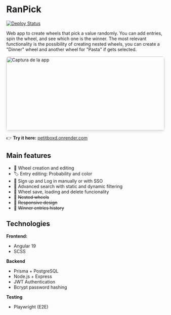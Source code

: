 # RanPick
 
[![Deploy Status](https://img.shields.io/badge/deployed%20on-Render-black?style=flat&logo=render)](https://ranpick.onrender.com/)

Web app to create wheels that pick a value randomly. You can add entries, spin the wheel, and see which one is the winner.
The most relevant functionality is the possibility of creating nested wheels, you can create a "Dinner" wheel and another wheel for "Pasta" if gets selected.

<img src="https://github.com/user-attachments/assets/feaa8a96-ee2a-43bc-8d68-f83ad1ec1eb1" alt="Captura de la app" width="500" height="233" style="border-radius: 8px; box-shadow: 0 4px 8px rgba(0,0,0,0.1);"/>

👉 **Try it here:** [petitboxd.onrender.com](https://ranpick.onrender.com)

## Main features
- 🎡 Wheel creation and editing
- 🏷️ Entry editing: Probability and color
- 👤 Sign up and Log in manually or with SSO
- 🔎 Advanced search with static and dynamic filtering
- 📁 Wheel save, loading and delete funcionality
- 🚧 ~~Nested wheels~~
- 🚧 ~~Responsive design~~
- 🚧 ~~Winner entries history~~

## Technologies

**Frontend:**
- Angular 19
- SCSS

**Backend**
- Prisma + PostgreSQL
- Node.js + Express
- JWT Authentication
- Bcrypt password hashing

**Testing**
- Playwright (E2E)
